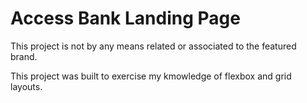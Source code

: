 # Access Bank Landing Page
<p>This project is not by any means related or associated to the featured brand. 

This project was built to exercise my kmowledge of flexbox and grid layouts.
</p>
